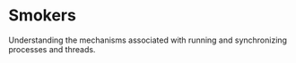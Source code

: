 # Smokers
Understanding the mechanisms associated with running and synchronizing processes and threads.
